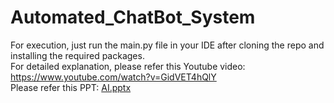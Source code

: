 # Automated_ChatBot_System 
For execution, just run the main.py file in your IDE after cloning the repo and installing the required packages.   
For detailed explanation, please refer this Youtube video: https://www.youtube.com/watch?v=GidVET4hQlY   
Please refer this PPT: [AI.pptx](https://github.com/RoopHimaVaishnaviK/Automated_ChatBot_System/files/10214082/AI.pptx)
